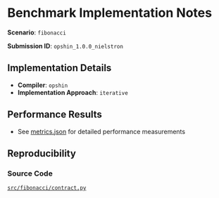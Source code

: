 # Benchmark Implementation Notes

**Scenario**: `fibonacci`

**Submission ID**: `opshin_1.0.0_nielstron`

## Implementation Details

- **Compiler**: `opshin`
- **Implementation Approach**: `iterative`

## Performance Results

- See [metrics.json](metrics.json) for detailed performance measurements

## Reproducibility

### Source Code

[`src/fibonacci/contract.py`](https://github.com/OpShin/opshin-cape-submissions/blob/e9d934532514e956425b16b630a584f060f91250/src/fibonacci/contract.py)
